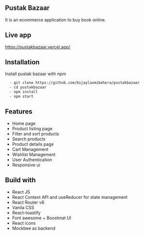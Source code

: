 
## Pustak Bazaar
It is an ecommerce application to buy book online.




## Live app
https://pustakbazaar.vercel.app/
## Installation

Install pustak bazaar with npm

```bash
  - git clone https://github.com/bijaylaxmibehera/pustakbazaar
  - cd pustakbazaar
  - npm install
  - npm start
```
    
## Features
- Home page
- Product listing page
- Filter and sort products
- Search products
- Product details page
- Cart Management
- Wishlist Management
- User Authentication
- Responsive ui

  
## Build with
- React JS
- React Context API and useReducer for state management
- React Router v6
- Vanila CSS
- React-toastify
- Font awesome + Boostmat UI
- React icons
- Mockbee as backend
